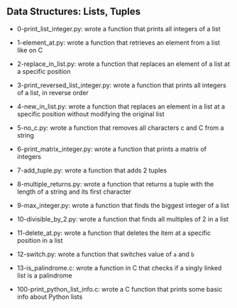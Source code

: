 ## Data Structures: Lists, Tuples

* 0-print_list_integer.py: wrote a function that prints all integers of a list

* 1-element_at.py: wrote a function that retrieves an element from a list like on C

* 2-replace_in_list.py: wrote a function that replaces an element of a list at a specific position

* 3-print_reversed_list_integer.py: wrote a function that prints all integers of a list, in reverse order

* 4-new_in_list.py: wrote a function that replaces an element in a list at a specific position without modifying the original list

* 5-no_c.py: wrote a function that removes all characters c and C from a string

* 6-print_matrix_integer.py: wrote a function that prints a matrix of integers

* 7-add_tuple.py: wrote a function that adds 2 tuples

* 8-multiple_returns.py: wrote a function that returns a tuple with the length of a string and its first character

* 9-max_integer.py: wrote a function that finds the biggest integer of a list

* 10-divisible_by_2.py: wrote a function that finds all multiples of 2 in a list

* 11-delete_at.py: wrote a function that deletes the item at a specific position in a list

* 12-switch.py: wrote a function that switches value of `a` and `b`

* 13-is_palindrome.c: wrote a function in C that checks if a singly linked list is a palindrome

* 100-print_python_list_info.c: wrote a C function that prints some basic info about Python lists
